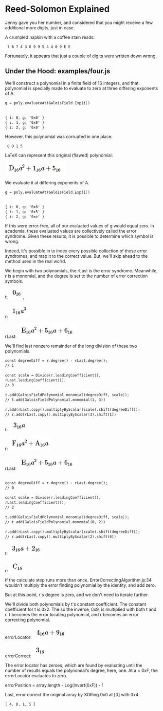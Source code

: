 
# Reed-Solomon Explained

Jenny gave you her number, and considered that you might receive a
few additional more digits, just in case.

A crumpled napkin with a coffee stain reads:
```
 7 6 7 4 3 0 9 9 5 4 4 0 9 E E
```

Fortunately, it appears that just a couple of digits were written down wrong.

## Under the Hood: examples/four.js

We'll construct a polynomial in a finite field of 16 integers,
and that polynomial is specially made to evaluate to zero at
three differing exponents of A.

```
g = poly.evaluateAt(GaloisField.Exp(i))


{ i: 0, g: '0x0' }
{ i: 1, g: '0x0' }
{ i: 2, g: '0x0' }
```

However, this polynomial was corrupted in one place.
```
 0 D 1 5
```

LaTeX can represent this original (flawed) polynomial:

![\text{D}_{16}a^2 + \text{1}_{16}a + \text{5}_{16}](https://raw.githubusercontent.com/stokes91/reed-solomon-noobs/main/resources/D15.png)

We evaluate it at differing exponents of A.

```
g = poly.evaluateAt(GaloisField.Exp(i))


{ i: 0, g: '0x6' }
{ i: 1, g: '0x5' }
{ i: 2, g: '0xe' }
```

If this were error-free, all of our evaluated values of g would equal zero.
In academia, these evaluated values are collectively called the error syndrome.
Given these results, it is possible to determine which symbol is wrong.

Indeed, it's possible in to index every possible collection of these
error syndromes, and map it to the correct value. But, we'll skip ahead
to the method used in the real world.

We begin with two polynomials, the rLast is the error syndrome.
Meanwhile, r is a monomial, and the degree is set to the number of error correction symbols.

t: ![\text{0}){16}](https://raw.githubusercontent.com/stokes91/reed-solomon-noobs/main/resources/016.png),

r: ![\text{1}_{16}a^3](https://raw.githubusercontent.com/stokes91/reed-solomon-noobs/main/resources/1A3.png)

rLast: ![\text{E}_{16}a^2 + \text{5}_{16}a + \text{6}_{16}](https://raw.githubusercontent.com/stokes91/reed-solomon-noobs/main/resources/E56.png)

We'll find last nonzero remainder of the long division of these two polynomials.

```
const degreeDiff = r.degree() - rLast.degree();
// 1

const scale = Divide(r.leadingCoefficient(), rLast.leadingCoefficient());
// 3

t.add(GaloisFieldPolynomial.monomial(degreeDiff, scale));
// t.add(GaloisFieldPolynomial.monomial(1, 3))

r.add(rLast.copy().multiplyByScalar(scale).shift(degreeDiff));
// r.add(rLast.copy().multiplyByScalar(3).shift(1))

```

t: ![\text{3}_{16}a](https://raw.githubusercontent.com/stokes91/reed-solomon-noobs/main/resources/3A.png)

r: ![\text{F}_{16}a^2 + \text{A}_{16}a](https://raw.githubusercontent.com/stokes91/reed-solomon-noobs/main/resources/FAA.png)

rLast: ![\text{E}_{16}a^2 + \text{5}_{16}a + \text{6}_{16}](https://raw.githubusercontent.com/stokes91/reed-solomon-noobs/main/resources/E56.png)

```

const degreeDiff = r.degree() - rLast.degree();
// 0

const scale = Divide(r.leadingCoefficient(), rLast.leadingCoefficient());
// 2

t.add(GaloisFieldPolynomial.monomial(degreeDiff, scale));
// t.add(GaloisFieldPolynomial.monomial(0, 2))

r.add(rLast.copy().multiplyByScalar(scale).shift(degreeDiff));
// r.add(rLast.copy().multiplyByScalar(2).shift(0))

```

t: ![\text{3}_{16}a + \text{2}_{16}](https://raw.githubusercontent.com/stokes91/reed-solomon-noobs/main/resources/32A.png)

r: ![\text{C}_{16}](https://raw.githubusercontent.com/stokes91/reed-solomon-noobs/main/resources/C16.png)


If the calculate step runs more than once, ErrorCorrectingAlgorithm.js:34 wouldn't multiply
the error finding polynomial by the identity, and add zero.

But at this point, r's degree is zero, and we don't need to iterate further.

We'll divide both polynomials by t's constant coefficient. The constant coefficient for t is 0x2.
The so the inverse, 0x9, is multiplied with both t and r. t becomes the error locating polynomial, and
r becomes an error correcting polynomial.

errorLocator: ![\text{4}_{16}a + \text{9}_{16}](https://raw.githubusercontent.com/stokes91/reed-solomon-noobs/main/resources/4A9.png)

errorCorrect: ![\text{3}_{16}](https://raw.githubusercontent.com/stokes91/reed-solomon-noobs/main/resources/316.png)

The error locator has zeroes, which are found by evaluating until the number of results equals the
polynomial's degree, here, one. At a = 0xF, the errorLocator evaluates to zero.

errorPosition = array.length - Log(Invert(0xF)) - 1

Last, error correct the original array by XORing 0x0 at [0] with 0x4.


```
[ 4, D, 1, 5 ]
```
